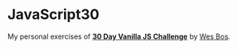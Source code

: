 # JavaScript30

My personal exercises of **[30 Day Vanilla JS Challenge](https://javascript30.com/)** by [Wes Bos](https://wesbos.com/).
